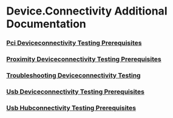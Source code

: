 # Device.Connectivity Additional Documentation
### [Pci Deviceconnectivity Testing Prerequisites](pci_deviceconnectivity_testing_prerequisites.md)
### [Proximity Deviceconnectivity Testing Prerequisites](proximity_deviceconnectivity_testing_prerequisites.md)
### [Troubleshooting Deviceconnectivity Testing](troubleshooting_deviceconnectivity_testing.md)
### [Usb Deviceconnectivity Testing Prerequisites](usb_deviceconnectivity_testing_prerequisites.md)
### [Usb Hubconnectivity Testing Prerequisites](usb_hubconnectivity_testing_prerequisites.md)
